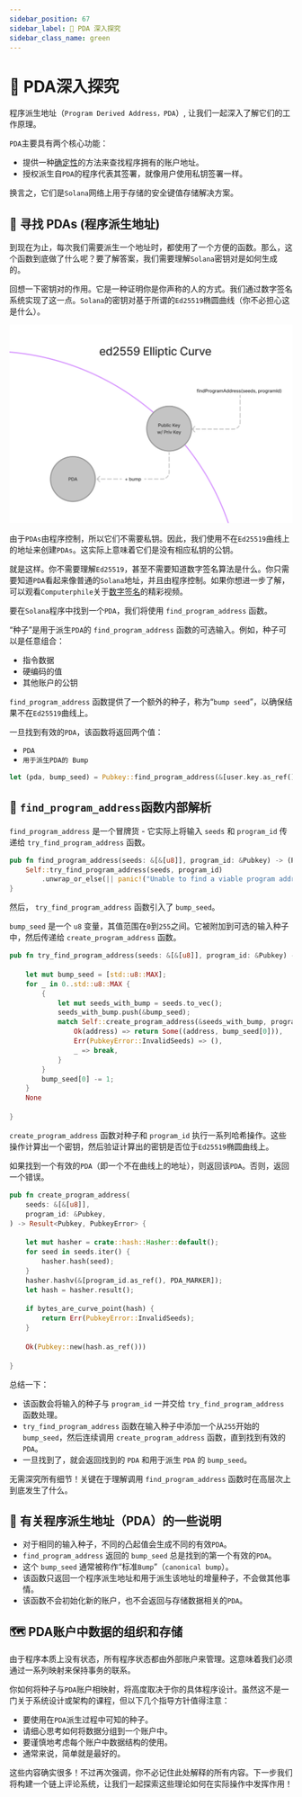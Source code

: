 ```yaml
---
sidebar_position: 67
sidebar_label: 🧐 PDA 深入探究
sidebar_class_name: green
---
```


# 🧐 PDA深入探究

程序派生地址（`Program Derived Address，PDA`）, 让我们一起深入了解它们的工作原理。

`PDA`主要具有两个核心功能：

- 提供一种[确定性](https://www.google.com.hk/search?q=define+deterministic)的方法来查找程序拥有的账户地址。
- 授权派生自`PDA`的程序代表其签署，就像用户使用私钥签署一样。

换言之，它们是`Solana`网络上用于存储的安全键值存储解决方案。

## 🔎 寻找 PDAs (程序派生地址)

到现在为止，每次我们需要派生一个地址时，都使用了一个方便的函数。那么，这个函数到底做了什么呢？要了解答案，我们需要理解`Solana`密钥对是如何生成的。

回想一下密钥对的作用。它是一种证明你是你声称的人的方式。我们通过数字签名系统实现了这一点。`Solana`的密钥对基于所谓的`Ed25519`椭圆曲线（你不必担心这是什么）。

![](./img/pda.png)

由于`PDAs`由程序控制，所以它们不需要私钥。因此，我们使用不在`Ed25519`曲线上的地址来创建`PDAs`。这实际上意味着它们是没有相应私钥的公钥。

就是这样。你不需要理解`Ed25519`，甚至不需要知道数字签名算法是什么。你只需要知道`PDA`看起来像普通的`Solana`地址，并且由程序控制。如果你想进一步了解，可以观看`Computerphile`关于[数字签名](https://www.youtube.com/watch?v=s22eJ1eVLTU)的精彩视频。

要在`Solana`程序中找到一个`PDA`，我们将使用 `find_program_address` 函数。

“种子”是用于派生`PDA`的 `find_program_address` 函数的可选输入。例如，种子可以是任意组合：

- 指令数据
- 硬编码的值
- 其他账户的公钥

`find_program_address` 函数提供了一个额外的种子，称为“`bump seed`”，以确保结果不在`Ed25519`曲线上。

一旦找到有效的`PDA`，该函数将返回两个值：

- `PDA`
- `用于派生PDA的 Bump`


```rust
let (pda, bump_seed) = Pubkey::find_program_address(&[user.key.as_ref(), user_input.as_bytes().as_ref(), "SEED".as_bytes()], program_id);
```

## 🍳 `find_program_address`函数内部解析

`find_program_address` 是一个冒牌货 - 它实际上将输入 `seeds` 和 `program_id` 传递给 `try_find_program_address` 函数。

```rust
pub fn find_program_address(seeds: &[&[u8]], program_id: &Pubkey) -> (Pubkey, u8) {
    Self::try_find_program_address(seeds, program_id)
        .unwrap_or_else(|| panic!("Unable to find a viable program address bump seed"));
}
```

然后， `try_find_program_address` 函数引入了 `bump_seed`。

`bump_seed` 是一个 `u8` 变量，其值范围在`0`到`255`之间。它被附加到可选的输入种子中，然后传递给 `create_program_address` 函数。

```rust
pub fn try_find_program_address(seeds: &[&[u8]], program_id: &Pubkey) -> Option<(Pubkey, u8)> {

    let mut bump_seed = [std::u8::MAX];
    for _ in 0..std::u8::MAX {
        {
            let mut seeds_with_bump = seeds.to_vec();
            seeds_with_bump.push(&bump_seed);
            match Self::create_program_address(&seeds_with_bump, program_id) {
                Ok(address) => return Some((address, bump_seed[0])),
                Err(PubkeyError::InvalidSeeds) => (),
                _ => break,
            }
        }
        bump_seed[0] -= 1;
    }
    None

}
```

`create_program_address` 函数对种子和 `program_id` 执行一系列哈希操作。这些操作计算出一个密钥，然后验证计算出的密钥是否位于`Ed25519`椭圆曲线上。

如果找到一个有效的`PDA`（即一个不在曲线上的地址），则返回该`PDA`。否则，返回一个错误。

```rust
pub fn create_program_address(
    seeds: &[&[u8]],
    program_id: &Pubkey,
) -> Result<Pubkey, PubkeyError> {

    let mut hasher = crate::hash::Hasher::default();
    for seed in seeds.iter() {
        hasher.hash(seed);
    }
    hasher.hashv(&[program_id.as_ref(), PDA_MARKER]);
    let hash = hasher.result();

    if bytes_are_curve_point(hash) {
        return Err(PubkeyError::InvalidSeeds);
    }

    Ok(Pubkey::new(hash.as_ref()))

}
```

总结一下：

- 该函数会将输入的种子与 `program_id` 一并交给 `try_find_program_address` 函数处理。
- `try_find_program_address` 函数在输入种子中添加一个从`255`开始的 `bump_seed`，然后连续调用 `create_program_address` 函数，直到找到有效的`PDA`。
- 一旦找到了，就会返回找到的 `PDA` 和用于派生 `PDA` 的 `bump_seed`。

无需深究所有细节！关键在于理解调用 `find_program_address` 函数时在高层次上到底发生了什么。

## 🤔 有关程序派生地址（PDA）的一些说明

- 对于相同的输入种子，不同的凸起值会生成不同的有效`PDA`。
- `find_program_address` 返回的 `bump_seed` 总是找到的第一个有效的`PDA`。
- 这个 `bump_seed` 通常被称作“标准`Bump`”（`canonical bump`）。
- 该函数只返回一个程序派生地址和用于派生该地址的增量种子，不会做其他事情。
- 该函数不会初始化新的账户，也不会返回与存储数据相关的`PDA`。

## 🗺 PDA账户中数据的组织和存储

由于程序本质上没有状态，所有程序状态都由外部账户来管理。这意味着我们必须通过一系列映射来保持事务的联系。

你如何将种子与`PDA`账户相映射，将高度取决于你的具体程序设计。虽然这不是一门关于系统设计或架构的课程，但以下几个指导方针值得注意：

- 要使用在`PDA`派生过程中可知的种子。
- 请细心思考如何将数据分组到一个账户中。
- 要谨慎地考虑每个账户中数据结构的使用。
- 通常来说，简单就是最好的。

这些内容确实很多！不过再次强调，你不必记住此处解释的所有内容。下一步我们将构建一个链上评论系统，让我们一起探索这些理论如何在实际操作中发挥作用！

